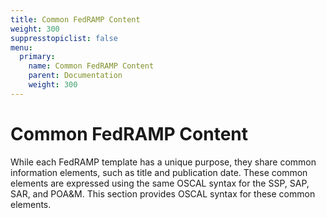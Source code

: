 ```yaml
---
title: Common FedRAMP Content
weight: 300
suppresstopiclist: false
menu:
  primary:
    name: Common FedRAMP Content
    parent: Documentation
    weight: 300
---
```

# Common FedRAMP Content

While each FedRAMP template has a unique purpose, they share common
information elements, such as title and publication date. These common
elements are expressed using the same OSCAL syntax for the SSP, SAP,
SAR, and POA&M. This section provides OSCAL syntax for these common
elements.
